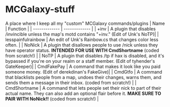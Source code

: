 # MCGalaxy-stuff
A place where I keep all my "custom" MCGalaxy commands/plugins
| Name  | Function |
| ------------- | ------------- |
| +inv  | A plugin that disables /invincible unless the map's motd contains "+inv."  (Edit of Unk's NoTP)|
| lesspainfulrainbow | An edit of Unk's Rainbow.cs that changes color less often. |
| NoNick | A plugin that disallows people to use /nick unless they have operator status. **INTENDED FOR USE WITH CmdShortname** (coded from scratch!) |
| NoTP | A plugin that disables /tp if hax is disabled, and it's bypassed if you're on your realm or a staff member. (Edit of tyhender's GateKeeper)|
| CmdFakePay  | A command that makes it look like you paid someone money.  (Edit of derekdinan's FakeGive)|
| CmdGtfo | A command that blacklists people from a map, undoes their changes, warns them, and sends them a message in their inbox. (coded from scratch!) |
| CmdShortname | A command that lets people set their nick to part of their actual name. They can also add an optional flair before it. **MAKE SURE TO PAIR WITH NoNick!!** (coded from scratch!) |
